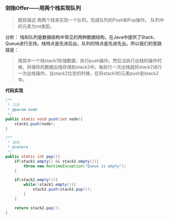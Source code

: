 ### 剑指Offer——用两个栈实现队列
>题目描述
用两个栈来实现一个队列，完成队列的Push和Pop操作。 队列中的元素为int类型。

分析：
栈和队列是数据结构中常见的两种数据结构，在Java中提供了Stack、Queue进行支持。栈特点是先进后出，队列的特点是先进先出。所以我们的思路就是：

>用其中一个栈stack1存储数据，执行push操作。然后当执行出栈的操作时候，将保存的数据出栈存储到stack2中。每执行一次出栈就将stack2进行一次出栈操作。当stack2位空的时候，在将stack1的元素push到stack2中。

**代码实现**
```java
/**
 * 入队
 * @param node
 */
public static void push(int node){
    stack1.push(node);
}

/**
 * 出队
 * @return
 */
public static int pop(){
    if(stack1.empty() && stack2.empty()){
        throw new RuntimeException("Queue is empty");
    }

    if(stack2.empty()){
        while(!stack1.empty()){
            stack2.push(stack1.pop());
        }
    }

    return stack2.pop();
}
```
